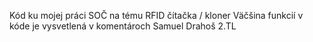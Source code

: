 Kód ku mojej práci SOČ na tému RFID čítačka / kloner
Väčšina funkcií v kóde je vysvetlená v komentároch
Samuel Drahoš 2.TL
